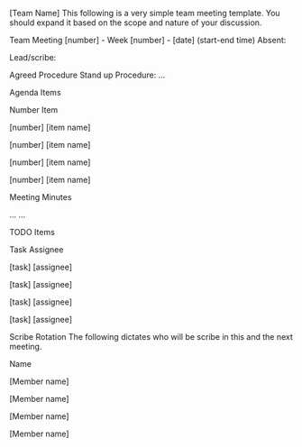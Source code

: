 [Team Name]
This following is a very simple team meeting template. You should expand it based on the scope and nature of your discussion.

Team Meeting [number] - Week [number] - [date] (start-end time)
Absent:

Lead/scribe:

Agreed Procedure
Stand up Procedure: ...

Agenda Items



Number
Item




[number]
[item name]


[number]
[item name]


[number]
[item name]


[number]
[item name]




Meeting Minutes

...
...


TODO Items



Task
Assignee




[task]
[assignee]


[task]
[assignee]


[task]
[assignee]


[task]
[assignee]




Scribe Rotation
The following dictates who will be scribe in this and the next meeting.



Name




[Member name]


[Member name]


[Member name]


[Member name]
